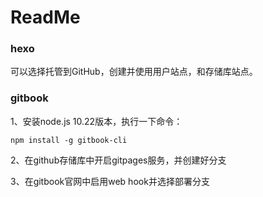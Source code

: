 # ReadMe

### hexo

可以选择托管到GitHub，创建并使用用户站点，和存储库站点。

### gitbook

1、安装node.js 10.22版本，执行一下命令：

`npm install -g gitbook-cli`

2、在github存储库中开启gitpages服务，并创建好分支

3、在gitbook官网中启用web hook并选择部署分支



